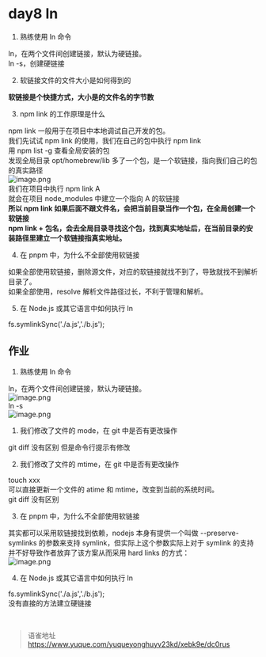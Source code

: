 # day8 ln
1. 熟练使用 ln 命令

ln，在两个文件间创建链接，默认为硬链接。  
ln -s，创建硬链接

2. 软链接文件的文件大小是如何得到的

**软链接是个快捷方式，大小是的文件名的字节数**

3. npm link 的工作原理是什么

npm link 一般用于在项目中本地调试自己开发的包。  
我们先试试 npm link 的使用，我们在自己的包中执行 npm link  
用 npm list -g 查看全局安装的包  
发现全局目录 opt/homebrew/lib 多了一个包，是一个软链接，指向我们自己的包的真实路径  
![image.png](https://cdn.nlark.com/yuque/0/2022/png/1572912/1663924456569-62efabd0-df89-402d-a216-d8be47909673.png#clientId=ue85ef6f1-715f-4&from=paste&height=244&id=u93236775&name=image.png&originHeight=488&originWidth=1490&originalType=binary&ratio=1&rotation=0&showTitle=false&size=123183&status=done&style=none&taskId=ue5fef7fe-7f72-4c73-92e0-7bec6d0f13a&title=&width=745)  
我们在项目中执行 npm link A  
就会在项目 node_modules 中建立一个指向 A 的软链接  
**所以 npm link 如果后面不跟文件名，会把当前目录当作一个包，在全局创建一个软链接  
npm link + 包名，会去全局目录寻找这个包，找到真实地址后，在当前目录的安装路径里建立一个软链接指真实地址。**

4. 在 pnpm 中，为什么不全部使用软链接

如果全部使用软链接，删除源文件，对应的软链接就找不到了，导致就找不到解析目录了。  
如果全部使用，resolve 解析文件路径过长，不利于管理和解析。

5. 在 Node.js 或其它语言中如何执行 ln

fs.symlinkSync('./a.js','./b.js');

## 作业

1. 熟练使用 ln 命令

ln，在两个文件间创建链接，默认为硬链接。  
 ![image.png](https://cdn.nlark.com/yuque/0/2022/png/1572912/1658022344261-76b6aead-d531-4add-b299-887db53f6bbc.png#clientId=u5c63fa0f-145b-4&from=paste&height=379&id=u5c12367d&name=image.png&originHeight=758&originWidth=1158&originalType=binary&ratio=1&rotation=0&showTitle=false&size=172054&status=done&style=none&taskId=u7bafa233-cffe-4c5c-af82-2f8f3239f29&title=&width=579)  
ln -s  
![image.png](https://cdn.nlark.com/yuque/0/2022/png/1572912/1658022649965-7defd809-07ee-4c3a-98a2-da2e1b32025e.png#clientId=u5c63fa0f-145b-4&from=paste&height=355&id=u104ef42f&name=image.png&originHeight=710&originWidth=1152&originalType=binary&ratio=1&rotation=0&showTitle=false&size=149952&status=done&style=none&taskId=ued46f7d6-7100-484e-8e63-796742ede33&title=&width=576)

1. 我们修改了文件的 mode，在 git 中是否有更改操作

git diff 没有区别 但是命令行提示有修改

2. 我们修改了文件的 mtime，在 git 中是否有更改操作

touch xxx  
可以直接更新一个文件的 atime 和 mtime，改变到当前的系统时间。  
git diff 没有区别

3. 在 pnpm 中，为什么不全部使用软链接

其实都可以采用软链接找到依赖，nodejs 本身有提供一个叫做 --preserve-symlinks 的参数来支持 symlink，但实际上这个参数实际上对于 symlink 的支持并不好导致作者放弃了该方案从而采用 hard links 的方式：  
![image.png](https://cdn.nlark.com/yuque/0/2022/png/1572912/1658029671691-b03ed678-bf90-47f5-bb14-3f1154acd4d1.png#clientId=u5c63fa0f-145b-4&from=paste&height=194&id=u5887472d&name=image.png&originHeight=388&originWidth=1200&originalType=binary&ratio=1&rotation=0&showTitle=false&size=188658&status=done&style=none&taskId=uf634d25b-f4fa-4cb7-8b1d-09980aa1ab6&title=&width=600)

4. 在 Node.js 或其它语言中如何执行 ln

fs.symlinkSync('./a.js','./b.js');  
没有直接的方法建立硬链接

<br>
  
> 语雀地址 https://www.yuque.com/yuqueyonghuyv23kd/xebk9e/dc0rus